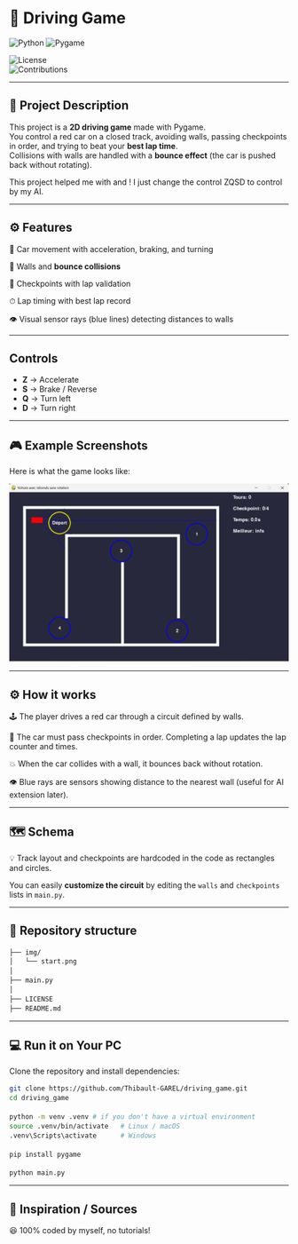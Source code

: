 # 🚗 Driving Game

![Python](https://img.shields.io/badge/python-3.9%2B-blue.svg)
![Pygame](https://img.shields.io/badge/Pygame-2.6.1-red.svg)

![License](https://img.shields.io/badge/license-MIT-green.svg)  
![Contributions](https://img.shields.io/badge/contributions-welcome-orange.svg)  

---

## 📝 Project Description 
This project is a **2D driving game** made with Pygame.  
You control a red car on a closed track, avoiding walls, passing checkpoints in order, and trying to beat your **best lap time**.  
Collisions with walls are handled with a **bounce effect** (the car is pushed back without rotating).  

This project helped me with []() and []() ! I just change the control ZQSD to control by my AI.

---

## ⚙️ Features
  🚗 Car movement with acceleration, braking, and turning  

  🧱 Walls and **bounce collisions**  

  🎯 Checkpoints with lap validation  

  ⏱ Lap timing with best lap record  

  👁️ Visual sensor rays (blue lines) detecting distances to walls  

---

## Controls
- **Z** → Accelerate  
- **S** → Brake / Reverse  
- **Q** → Turn left  
- **D** → Turn right  

---


## 🎮 Example Screenshots
Here is what the game looks like:

![Driving Game Example](img/start.png)

---

## ⚙️ How it works

  🕹️ The player drives a red car through a circuit defined by walls.  

  🧭 The car must pass checkpoints in order. Completing a lap updates the lap counter and times.  

  💥 When the car collides with a wall, it bounces back without rotation.  

  👁️ Blue rays are sensors showing distance to the nearest wall (useful for AI extension later).  

---

## 🗺️ Schema  
💡 Track layout and checkpoints are hardcoded in the code as rectangles and circles.  

You can easily **customize the circuit** by editing the `walls` and `checkpoints` lists in `main.py`.

---

## 📂 Repository structure  
```bash
├── img/
│   └── start.png
│
├── main.py
│
├── LICENSE
├── README.md
```

---

## 💻 Run it on Your PC  
Clone the repository and install dependencies:  
```bash
git clone https://github.com/Thibault-GAREL/driving_game.git
cd driving_game

python -m venv .venv # if you don't have a virtual environment
source .venv/bin/activate   # Linux / macOS
.venv\Scripts\activate      # Windows

pip install pygame

python main.py
```

---

## 📖 Inspiration / Sources
😆 100% coded by myself, no tutorials!
